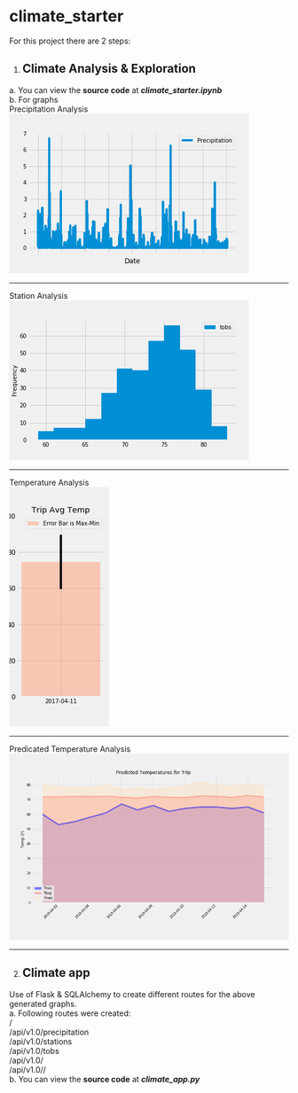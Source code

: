 # climate_starter

For this project there are 2 steps:
1. ## Climate Analysis & Exploration
  a. You can view the **source code** at **<em>climate_starter.ipynb</em>** <br>
  b. For graphs <br>
  Precipitation Analysis <br>
  ![Precipitation Analysis](https://github.com/karikashah/climate_starter/blob/master/Output/Precipitation_last_12months.png)
  
  --------------------------
  Station Analysis <br>
  ![Station Analysis](https://github.com/karikashah/climate_starter/blob/master/Output/Temperature_for_active%20station_last_12months.png)
  
  --------------------------
  Temperature Analysis <br>
  ![Temperature Analysis](https://github.com/karikashah/climate_starter/blob/master/Output/Bar_MyTrip_Avg_Temp.png)
  
  --------------------------
  Predicated Temperature Analysis <br>
  ![Predicated Temperature Analysis](https://github.com/karikashah/climate_starter/blob/master/Output/Predicted_Temperatures_for_Trip.png)
  
  --------------------------
 2. ## Climate app
   Use of Flask & SQLAlchemy to create different routes for the above generated graphs. <br>
   a. Following routes were created:<br>
        / <br>
        /api/v1.0/precipitation <br>
        /api/v1.0/stations <br>
        /api/v1.0/tobs <br>
        /api/v1.0/<start> <br>
        /api/v1.0/<start>/<end> <br>
   b. You can view the **source code** at **<em>climate_app.py</em>**
